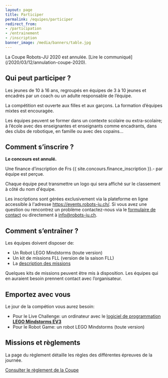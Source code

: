 ```yaml
---
layout: page
title: Participer
permalink: /equipes/participer
redirect_from:
- /participation
- /entrainement
- /inscription
banner_image: /media/banners/table.jpg
---
```


<div class="alert alert-danger" markdown="1">
La Coupe Robots-JU 2020 est annulée. [Lire le communiqué](/2020/03/12/annulation-coupe-2020).
</div>

## Qui peut participer ?

Les jeunes de 10 à 16 ans, regroupés en équipes de 3 à 10 jeunes et encadrés
par un coach ou un adulte responsable de l’équipe.

La compétition est ouverte aux filles et aux garçons.
La formation d’équipes mixtes est encouragée.

Les équipes peuvent se former dans un contexte scolaire ou extra-scolaire;
à l’école avec des enseignantes et enseignants comme encadrants,
dans des clubs de robotique, en famille ou avec des copains…

## Comment s’inscrire ?

**Le concours est annulé.**

Une finance d’inscription de Frs {{ site.concours.finance_inscription }}.- par équipe est perçue.

Chaque équipe peut transmettre un logo qui sera affiché sur le classement à côté du nom d'équipe.

Les inscriptions sont gérées exclusivement via la plateforme en ligne accessible à l'adresse <https://events.robots-ju.ch/>.
Si vous avez une question ou rencontrez un problème contactez-nous via le [formulaire de contact](/contact) ou directement à <info@robots-ju.ch>.

## Comment s’entraîner ?

Les équipes doivent disposer de:

- Un Robot LEGO Mindstorms (toute version)
- Un kit de missions FLL (version de la saison FLL)
- La [description des missions](https://www.epfl.ch/education/education-and-science-outreach/fr/jeunepublic/fll/fll-regles/)

Quelques kits de missions peuvent être mis à disposition.
Les équipes qui en auraient besoin prennent contact avec l’organisateur.

## Emportez avec vous

Le jour de la compétion vous aurez besoin:

- Pour le Live Challenge: un ordinateur avec le [logiciel de programmation **LEGO Mindstorms EV3**](https://www.lego.com/fr-fr/themes/mindstorms/downloads)
- Pour le Robot Game: un robot LEGO Mindstorms (toute version)

## Missions et règlements

La page du règlement détaille les règles des différentes épreuves de la journée.

<a class="btn btn-default" href="/equipes/reglement">Consulter le règlement de la Coupe</a>
